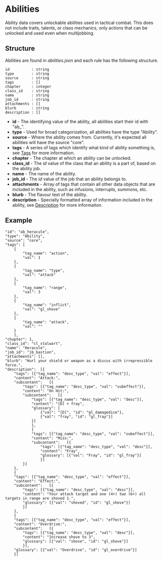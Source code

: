 # Abilities

Ability data covers unlockable abilities used in tactical combat. This does not include traits, talents, or class mechanics, only actions that can be unlocked and used even when multijobbing.

## Structure

Abilities are found in *abilities.json* and each rule has the following structure.

```
id          : string
type        : string
source      : string
tags        : []
chapter     : integer
class_id    : string
name        : string
job_id      : string
attachments : []
blurb       : string
description : []
```

- **id** - The identifying value of the ability, all abilities start their id with "ab_".
- **type** - Used for broad categorization, all abilities have the type "Ability".
- **source** - Where the ability comes from. Currently, it's expected all abilities will have the source "core".
- **tags** - A series of tags which identify what kind of ability something is, see [Tags](../Tags.md) for more information.
- **chapter** - The chapter at which an ability can be unlocked.
- **class_id** - The *id* value of the class that an ability is a part of, based on the ability job.
- **name** - The name of the ability.
- **job_id** - The *id* value of the job that an ability belongs to.
- **attachments** - Array of tags that contain all other data objects that are included in the ability, such as infusions, interrupts, summons, etc.
- **blurb** - The flavour text of the ability.
- **description** - Specially formatted array of information included in the ability, see [Description](../Description.md) for more informaiton.

## Example

```
"id": "ab_heracule",
"type": "Ability",
"source": "core",
"tags": [
    {
        "tag_name": "action",
        "val": 1
    },
    {
        "tag_name": "type",
        "val": "attack"
    },
    {
        "tag_name": "range",
        "val": 3
    },
    {
        "tag_name": "inflict",
        "val": "gl_shove"
    },
    {
        "tag_name": "attack",
        "val": ""
    }
    ],
"chapter": 1,
"class_id": "cl_stalwart",
"name": "Heracule",
"job_id": "jb_bastion",
"attachments": [],
"blurb": "Hurl your shield or weapon as a discus with irrepressible force.",
"description":  [{
    "tags": [{"tag_name": "desc_type", "val": "effect"}],
    "content": "Attack:",
    "subcontent":   [{
        "tags": [{"tag_name": "desc_type", "val": "subeffect"}],
        "content": "On Hit:",
        "subcontent":   [{
            "tags": [{"tag_name": "desc_type", "val": "desc"}],
            "content": "[D] + fray",
            "glossary": [
                {"val": "[D]", "id": "gl_damagedice"},
                {"val": "fray", "id": "gl_fray"}]
            }]
            },
            {
            "tags": [{"tag_name": "desc_type", "val": "subeffect"}],
            "content": "Miss:",
            "subcontent":   [{
                "tags": [{"tag_name": "desc_type", "val": "desc"}],
                "content": "Fray",
                "glossary": [{"val": "Fray", "id": "gl_fray"}]
                }]
        }]
    },
    {
    "tags": [{"tag_name": "desc_type", "val": "effect"}],
    "content": "Effect:",
    "subcontent":   [{
        "tags": [{"tag_name": "desc_type", "val": "desc"}],
        "content": "Your attack target and one (4+) two (6+) all targets in range are shoved 1.",
        "glossary": [{"val": "shoved", "id": "gl_shove"}]
        }]
    },
    {
    "tags": [{"tag_name": "desc_type", "val": "effect"}],
    "content": "Overdrive:",
    "subcontent":   [{
        "tags": [{"tag_name": "desc_type", "val": "desc"}],
        "content": "Increase shove to 3",
        "glossary": [{"val": "shove", "id": "gl_shove"}]
        }],
    "glossary": [{"val": "Overdrive", "id": "gl_overdrive"}]
    }]
```